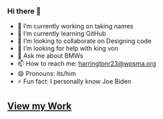 ### Hi there 👋

- 🔭 I’m currently working on taking names
- 🌱 I’m currently learning GitHub
- 👯 I’m looking to collaborate on Designing code
- 🤔 I’m looking for help with king von
- 💬 Ask me about BMWs
- 📫 How to reach me: harringtonr23@wpsma.org
- 😄 Pronouns: its/him
- ⚡ Fun fact: I personally know Joe Biden

## [View my Work](https://harringtonr23.github.io/portfolio)

